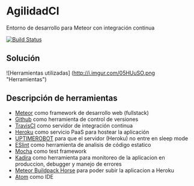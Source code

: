 # AgilidadCI
Entorno de desarrollo para Meteor con integración continua

[![Build Status](https://travis-ci.com/usersxm/agilidadTravisCI.svg?token=mqVyu3pdVkUAbDyrE1wd&branch=master)](https://travis-ci.com/usersxm/agilidadTravisCI)

## Solución

![Herramientas utilizadas] (http://i.imgur.com/05HUuSO.png "Herramientas")

## Descripción de herramientas

- [Meteor][mtr] como framework de desarrollo web (fullstack)
- [Github][ghb] como herramienta de control de versiones
- [TravisCI][tci] como servidor de integración continua
- [Heroku][hku] como servicio PaaS para hostear la aplicación
- [UPTIMEROBOT][utr] para que el servidor (Heroku) no entre en sleep mode
- [ESlint][esl] como herramienta de analisis de código estatico
- [Mocha][moc] como test framework
- [Kadira][kad] como herramienta para monitoreo de la aplicacion en produccion, debugger y manejo de errores
- [Meteor Buildpack Horse][hbp] para poder subir la aplicacion a Heroku
- [Atom][atm] como IDE

[utr]: https://www.uptimerobot.com
[ghb]: https://www.github.com
[tci]: https://www.travis-ci.com
[esl]: http://eslint.org/
[hku]: https://www.heroku.com
[mtr]: https://www.meteor.com
[moc]: https://mochajs.org
[kad]: https://kadira.io
[hbp]: https://github.com/AdmitHub/meteor-buildpack-horse
[atm]: https://atom.io
